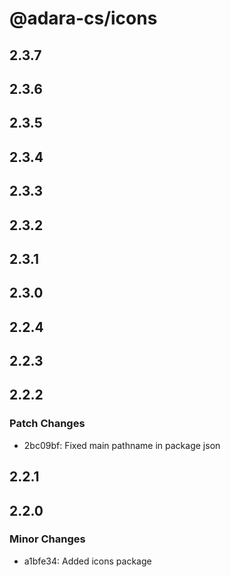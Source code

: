 # @adara-cs/icons

## 2.3.7

## 2.3.6

## 2.3.5

## 2.3.4

## 2.3.3

## 2.3.2

## 2.3.1

## 2.3.0

## 2.2.4

## 2.2.3

## 2.2.2

### Patch Changes

- 2bc09bf: Fixed main pathname in package json

## 2.2.1

## 2.2.0

### Minor Changes

- a1bfe34: Added icons package
